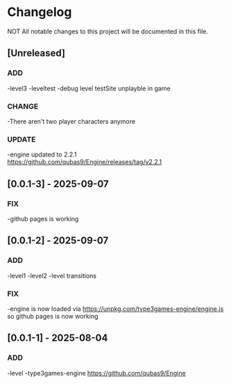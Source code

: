 # Changelog

NOT All notable changes to this project will be documented in this file.

## [Unreleased]

### ADD

-level3
-leveltest
-debug level testSite unplayble in game

### CHANGE
-There aren't two player characters anymore

### UPDATE
-engine updated to 2.2.1 https://github.com/qubas9/Engine/releases/tag/v2.2.1

## [0.0.1-3] - 2025-09-07

### FIX
-github pages is working

## [0.0.1-2] - 2025-09-07

### ADD
-level1
-level2
-level transitions

### FIX
-engine is now loaded via https://unpkg.com/type3games-engine/engine.js so github pages is now working

## [0.0.1-1] - 2025-08-04

### ADD
-level
-type3games-engine https://github.com/qubas9/Engine
